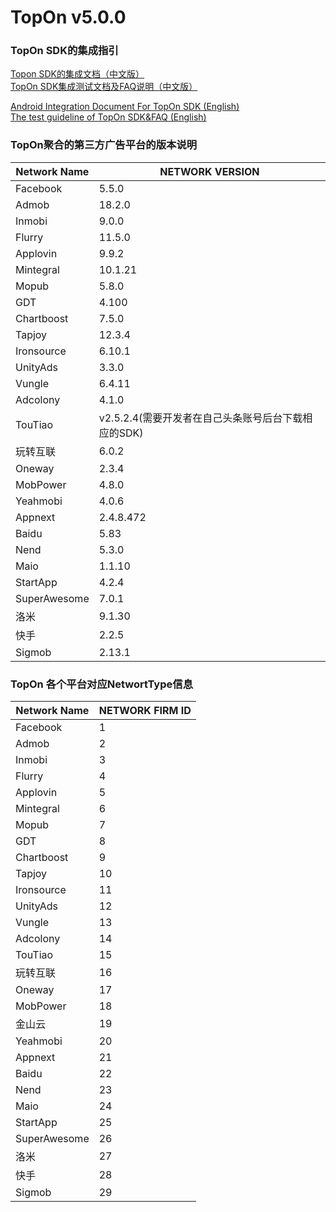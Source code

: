 # TopOn v5.0.0

<h3>TopOn SDK的集成指引</h3>

[Topon SDK的集成文档（中文版）](zh/Android_TopOn_SDK_集成文档.md)<br>
[TopOn SDK集成测试文档及FAQ说明（中文版）](zh/TopOnSDK集成测试及FAQ说明.md)

[Android Integration Document For TopOn SDK (English)](en/Android_Integration_Document_For_TopOn_SDK.md)<br>
[The test guideline of TopOn SDK&FAQ (English)](en/The_test_guideline_of_TopOn_SDK&FAQ.md)


<h3>TopOn聚合的第三方广告平台的版本说明</h3>

| Network Name| NETWORK VERSION|
|---|---|
|Facebook | 5.5.0|
|Admob | 18.2.0 |
|Inmobi | 9.0.0 | 
|Flurry| 11.5.0 | 
|Applovin| 9.9.2 | 
|Mintegral | 10.1.21 |
|Mopub | 5.8.0 |
|GDT | 4.100|
|Chartboost | 7.5.0| 
|Tapjoy | 12.3.4 |
|Ironsource | 6.10.1|
|UnityAds | 3.3.0 |
|Vungle | 6.4.11 | 
|Adcolony | 4.1.0 | 
|TouTiao|v2.5.2.4(需要开发者在自己头条账号后台下载相应的SDK)|
|玩转互联 | 6.0.2  |
|Oneway|2.3.4|
|MobPower | 4.8.0 |
|Yeahmobi|4.0.6 |
|Appnext|2.4.8.472|
|Baidu|5.83 |
|Nend|5.3.0 |
|Maio|1.1.10 |
|StartApp|4.2.4|
|SuperAwesome|7.0.1|
|洛米|9.1.30|
|快手|2.2.5|
|Sigmob|2.13.1|

<h3>TopOn 各个平台对应NetwortType信息</h3>

| Network Name| NETWORK FIRM ID|
|---|---|
|Facebook | 1 |
|Admob | 2 |
|Inmobi | 3 | 
|Flurry| 4 | 
|Applovin| 5 | 
|Mintegral | 6 |
|Mopub | 7 |
|GDT | 8|
|Chartboost | 9| 
|Tapjoy | 10 |
|Ironsource | 11|
|UnityAds | 12 |
|Vungle | 13 | 
|Adcolony | 14 | 
|TouTiao|15|
|玩转互联 | 16 |
|Oneway|17|
|MobPower | 18 |
|金山云 | 19 |
|Yeahmobi|20|
|Appnext|21|
|Baidu|22|
|Nend|23|
|Maio|24|
|StartApp |25|
|SuperAwesome |26|
|洛米|27|
|快手|28|
|Sigmob |29|

